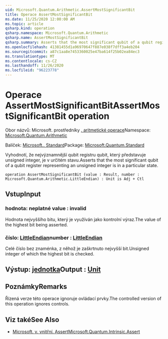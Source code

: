 ```yaml
---
uid: Microsoft.Quantum.Arithmetic.AssertMostSignificantBit
title: Operace AssertMostSignificantBit
ms.date: 11/25/2020 12:00:00 AM
ms.topic: article
qsharp.kind: operation
qsharp.namespace: Microsoft.Quantum.Arithmetic
qsharp.name: AssertMostSignificantBit
qsharp.summary: Asserts that the most significant qubit of a qubit register representing an unsigned integer is in a particular state.
ms.openlocfilehash: 41381455d1a96970647f887e038f7dff3a4eb204
ms.sourcegitcommit: a87c1aa8e7453360025e47ba614f25b02ea84ec3
ms.translationtype: MT
ms.contentlocale: cs-CZ
ms.lasthandoff: 11/26/2020
ms.locfileid: "96223778"
---
```

# <a name="assertmostsignificantbit-operation"></a><span data-ttu-id="ea81c-102">Operace AssertMostSignificantBit</span><span class="sxs-lookup"><span data-stu-id="ea81c-102">AssertMostSignificantBit operation</span></span>

<span data-ttu-id="ea81c-103">Obor názvů: Microsoft. prostředníky [. aritmetické operace](xref:Microsoft.Quantum.Arithmetic)</span><span class="sxs-lookup"><span data-stu-id="ea81c-103">Namespace: [Microsoft.Quantum.Arithmetic](xref:Microsoft.Quantum.Arithmetic)</span></span>

<span data-ttu-id="ea81c-104">Balíček: [Microsoft.. Standard](https://nuget.org/packages/Microsoft.Quantum.Standard)</span><span class="sxs-lookup"><span data-stu-id="ea81c-104">Package: [Microsoft.Quantum.Standard](https://nuget.org/packages/Microsoft.Quantum.Standard)</span></span>


<span data-ttu-id="ea81c-105">Vyhodnotí, že nejvýznamnější qubit registru qubit, který představuje unsigned integer, je v určitém stavu.</span><span class="sxs-lookup"><span data-stu-id="ea81c-105">Asserts that the most significant qubit of a qubit register representing an unsigned integer is in a particular state.</span></span>

```qsharp
operation AssertMostSignificantBit (value : Result, number : Microsoft.Quantum.Arithmetic.LittleEndian) : Unit is Adj + Ctl
```


## <a name="input"></a><span data-ttu-id="ea81c-106">Vstup</span><span class="sxs-lookup"><span data-stu-id="ea81c-106">Input</span></span>

### <a name="value--__invalidresult__"></a><span data-ttu-id="ea81c-107">hodnota: __neplatné <Result>__</span><span class="sxs-lookup"><span data-stu-id="ea81c-107">value : __invalid<Result>__</span></span>

<span data-ttu-id="ea81c-108">Hodnota nejvyššího bitu, který je využíván jako kontrolní výraz.</span><span class="sxs-lookup"><span data-stu-id="ea81c-108">The value of the highest bit being asserted.</span></span>


### <a name="number--littleendian"></a><span data-ttu-id="ea81c-109">číslo: [LittleEndian](xref:Microsoft.Quantum.Arithmetic.LittleEndian)</span><span class="sxs-lookup"><span data-stu-id="ea81c-109">number : [LittleEndian](xref:Microsoft.Quantum.Arithmetic.LittleEndian)</span></span>

<span data-ttu-id="ea81c-110">Celé číslo bez znaménka, z něhož je zaškrtnuto nejvyšší bit.</span><span class="sxs-lookup"><span data-stu-id="ea81c-110">Unsigned integer of which the highest bit is checked.</span></span>



## <a name="output--unit"></a><span data-ttu-id="ea81c-111">Výstup: [jednotka](xref:microsoft.quantum.lang-ref.unit)</span><span class="sxs-lookup"><span data-stu-id="ea81c-111">Output : [Unit](xref:microsoft.quantum.lang-ref.unit)</span></span>



## <a name="remarks"></a><span data-ttu-id="ea81c-112">Poznámky</span><span class="sxs-lookup"><span data-stu-id="ea81c-112">Remarks</span></span>

<span data-ttu-id="ea81c-113">Řízená verze této operace ignoruje ovládací prvky.</span><span class="sxs-lookup"><span data-stu-id="ea81c-113">The controlled version of this operation ignores controls.</span></span>

## <a name="see-also"></a><span data-ttu-id="ea81c-114">Viz také</span><span class="sxs-lookup"><span data-stu-id="ea81c-114">See Also</span></span>

- [<span data-ttu-id="ea81c-115">Microsoft. v. vnitřní. Assert</span><span class="sxs-lookup"><span data-stu-id="ea81c-115">Microsoft.Quantum.Intrinsic.Assert</span></span>](xref:Microsoft.Quantum.Intrinsic.Assert)